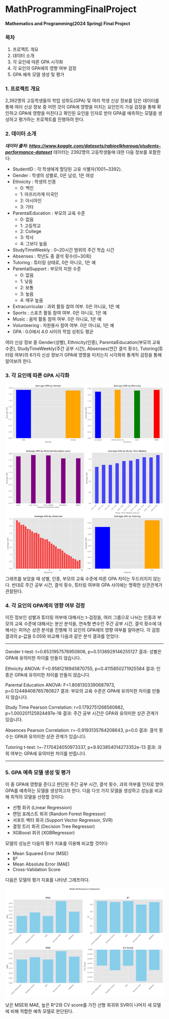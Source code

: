 # MathProgrammingFinalProject
#### Mathematics and Programming(2024 Spring) Final Project

### 목차
1. 프로젝트 개요
2. 데이터 소개
3. 각 요인에 따른 GPA 시각화
4. 각 요인의 GPA에의 영향 여부 검정
5. GPA 예측 모델 생성 및 평가

### 1. 프로젝트 개요
2,392명의 고등학생들의 학업 성취도(GPA) 및 여러 학생 신상 정보를 담은 데이터를 통해 
여러 신상 정보 중 어떤 것이 GPA에 영향을 미치는 요인인지 가설 검정을 통해 확인하고
GPA에 영향을 미친다고 확인된 요인을 인자로 받아 GPA를 예측하는 모델을 생성하고 평가하는 프로젝트를 진행하려 한다.

### 2. 데이터 소개
***데이터 출처: <https://www.kaggle.com/datasets/rabieelkharoua/students-performance-dataset>***
데이터는 2392명의 고등학생들에 대한 다음 정보를 포함한다:
* StudentID : 각 학생에게 할당된 고유 식별자(1001~3392).
* Gender : 학생의 성별로, 0은 남성, 1은 여성
* Ethnicity : 학생의 인종
	* 0: 백인
	* 1: 아프리카계 미국인
	* 2: 아시아인
	* 3: 기타
* ParentalEducation : 부모의 교육 수준
	* 0: 없음
	* 1: 고등학교
	* 2: College
	* 3: 학사
	* 4: 그보다 높음
* StudyTimeWeekly : 0~20시간 범위의 주간 학습 시간
* Absenses : 학년도 중 결석 횟수(0~30회)
* Tutoring : 튜터링 상태로, 0은 아니오, 1은 예
* ParentalSupport : 부모의 지원 수준
	* 0: 없음
	* 1: 낮음
	* 2: 보통
	* 3: 높음
	* 4: 매우 높음
* Extracurricular : 과외 활동 참여 여부. 0은 아니요, 1은 예
* Sports : 스포츠 활동 참여 여부. 0은 아니요, 1은 예
* Music : 음악 활동 참여 여부. 0은 아니요, 1은 예
* Volunteering : 자원봉사 참여 여부. 0은 아니요, 1은 예
* GPA : 0.0에서 4.0 사이의 학업 성취도 평균

여러 신상 정보 중 Gender(성별), Ethnicity(인종), ParentalEducation(부모의 교육 수준), StudyTimeWeekly(주간 공부 시간), Absenses(연간 결석 횟수),
Tutoring(튜터링 여부)의 6가지 신상 정보가 GPA에 영향을 미치는지 시각화와 통계적 검정을 통해 알아보려 한다.

### 3. 각 요인에 따른 GPA 시각화
<img src="GPAgraphs.png">
그래프를 보았을 때 성별, 인종, 부모의 교육 수준에 따른 GPA 차이는 두드러지지 않는다.
반대로 주간 공부 시간, 결석 횟수, 튜터링 여부와 GPA 사이에는 명확한 상관관계가 관찰된다.

### 4. 각 요인의 GPA에의 영향 여부 검정
이진 정보인 성별과 튜터링 여부에 대해서는 t-검정을, 여러 그룹으로 나뉘는 인종과 부모의 교육 수준에 대해서는 분산 분석을,
연속형 변수인 주간 공부 시간, 결석 횟수에 대해서는 피어슨 상관 분석을 진행해 각 요인의 GPA에의 영향 여부를 알아본다.
각 검정 결과의 p-값을 0.05와 비교해 다음과 같은 분석 결과를 얻었다:

---

Gender t-test: t=0.6531957576950806, p=0.5136929146255127
결과: 성별은 GPA에 유의미한 차이를 만들지 않습니다.

Ethnicity ANOVA: F=0.9581218945870755, p=0.4115850271925584
결과: 인종은 GPA에 유의미한 차이를 만들지 않습니다.

Parental Education ANOVA: F=1.8081303390687973, p=0.12448408765780827
결과: 부모의 교육 수준은 GPA에 유의미한 차이를 만들지 않습니다.

Study Time Pearson Correlation: r=0.1792751268560882, p=1.000201125924497e-18
결과: 주간 공부 시간은 GPA와 유의미한 상관 관계가 있습니다.

Absences Pearson Correlation: r=-0.9193135764208643, p=0.0
결과: 결석 횟수는 GPA와 유의미한 상관 관계가 있습니다.

Tutoring t-test: t=-7.170424050973337, p=9.923854014273352e-13
결과: 과외 여부는 GPA에 유의미한 차이를 만듭니다.

---

### 5. GPA 예측 모델 생성 및 평가
이 중 GPA에 영향을 준다고 판단된 주간 공부 시간, 결석 횟수, 과외 여부를 인자로 받아 GPA를 예측하는 모델을 생성하고자 한다.
다음 다섯 가지 모델을 생성하고 성능을 비교해 최적의 모델을 선정할 것이다:

* 선형 회귀 (Linear Regression)
* 랜덤 포레스트 회귀 (Random Forest Regressor)
* 서포트 벡터 회귀 (Support Vector Regressor, SVR)
* 결정 트리 회귀 (Decision Tree Regressor)
* XGBoost 회귀 (XGBRegressor)

모델의 성능은 다음의 평가 지표를 이용해 비교할 것이다:
* Mean Squared Error (MSE)
* R²
* Mean Absolute Error (MAE)
* Cross-Validation Score

다음은 모델의 평가 지표를 나타낸 그래프이다.

<img src="Performance.png">

낮은 MSE와 MAE, 높은 R^2와 CV score를 가진 선형 회귀와 SVR이 나머지 세 모델에 비해 적합한 예측 모델로 판단된다.
